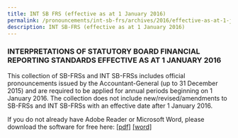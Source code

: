 ```yaml
---
title: INT SB FRS (effective as at 1 January 2016)
permalink: /pronouncements/int-sb-frs/archives/2016/effective-as-at-1-january-2016/
description: INT SB-FRS (effective as at 1 January 2016)
---
```

### INTERPRETATIONS OF STATUTORY BOARD FINANCIAL REPORTING STANDARDS EFFECTIVE AS AT 1 JANUARY 2016

This collection of SB-FRSs and INT SB-FRSs includes official pronouncements issued by the Accountant-General (up to 31 December 2015) and are required to be applied for annual periods beginning on 1 January 2016. The collection does not include new/revised/amendments to SB-FRSs and INT SB-FRSs with an effective date after 1 January 2016.

If you do not already have Adobe Reader or Microsoft Word, please download the software for free here: [\[pdf\]](http://www.adobe.com/products/acrobat/readstep2.html) [\[word\]](http://www.microsoft.com/downloads/details.aspx?FamilyID=95e24c87-8732-48d5-8689-ab826e7b8fdf&DisplayLang=en)

